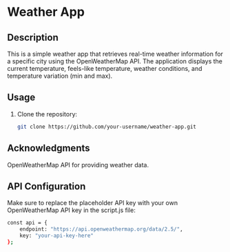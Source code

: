 # Weather App

## Description

This is a simple weather app that retrieves real-time weather information for a specific city using the OpenWeatherMap API. The application displays the current temperature, feels-like temperature, weather conditions, and temperature variation (min and max).

## Usage

1. Clone the repository:

   ```bash
   git clone https://github.com/your-username/weather-app.git

## Acknowledgments
OpenWeatherMap API for providing weather data.


## API Configuration
Make sure to replace the placeholder API key with your own OpenWeatherMap API key in the script.js file:

```bash
const api = {
    endpoint: "https://api.openweathermap.org/data/2.5/",
    key: "your-api-key-here"
};






